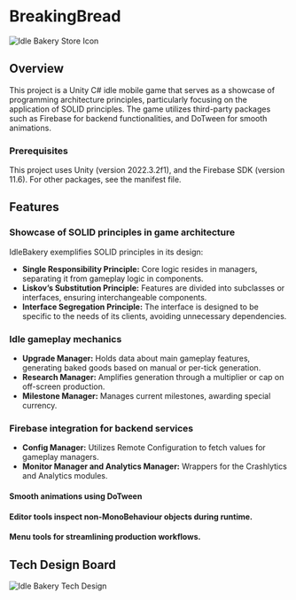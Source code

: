 # BreakingBread
![Idle Bakery Store Icon](https://i.imgur.com/iNppjlg.png)
## Overview

This project is a Unity C# idle mobile game that serves as a showcase of programming architecture principles, particularly focusing on the application of SOLID principles. 
The game utilizes third-party packages such as Firebase for backend functionalities, and DoTween for smooth animations.

### Prerequisites

This project uses Unity (version 2022.3.2f1), and the Firebase SDK (version 11.6). 
For other packages, see the manifest file.

## Features

### Showcase of SOLID principles in game architecture

IdleBakery exemplifies SOLID principles in its design:
- **Single Responsibility Principle:** Core logic resides in managers, separating it from gameplay logic in components.
- **Liskov’s Substitution Principle:** Features are divided into subclasses or interfaces, ensuring interchangeable components.
- **Interface Segregation Principle:** The interface is designed to be specific to the needs of its clients, avoiding unnecessary dependencies.

### Idle gameplay mechanics

- **Upgrade Manager:** Holds data about main gameplay features, generating baked goods based on manual or per-tick generation.
- **Research Manager:** Amplifies generation through a multiplier or cap on off-screen production.
- **Milestone Manager:** Manages current milestones, awarding special currency.

### Firebase integration for backend services

- **Config Manager:** Utilizes Remote Configuration to fetch values for gameplay managers.
- **Monitor Manager and Analytics Manager:** Wrappers for the Crashlytics and Analytics modules.

#### Smooth animations using DoTween
#### Editor tools inspect non-MonoBehaviour objects during runtime.
#### Menu tools for streamlining production workflows.


## Tech Design Board

![Idle Bakery Tech Design](https://i.imgur.com/QUthGjT.jpg)

